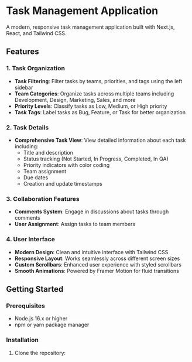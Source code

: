 # Task Management Application

A modern, responsive task management application built with Next.js, React, and Tailwind CSS.

## Features

### 1. Task Organization
- **Task Filtering**: Filter tasks by teams, priorities, and tags using the left sidebar
- **Team Categories**: Organize tasks across multiple teams including Development, Design, Marketing, Sales, and more
- **Priority Levels**: Classify tasks as Low, Medium, or High priority
- **Task Tags**: Label tasks as Bug, Feature, or Task for better organization

### 2. Task Details
- **Comprehensive Task View**: View detailed information about each task including:
  - Title and description
  - Status tracking (Not Started, In Progress, Completed, In QA)
  - Priority indicators with color coding
  - Team assignment
  - Due dates
  - Creation and update timestamps
  
### 3. Collaboration Features
- **Comments System**: Engage in discussions about tasks through comments
- **User Assignment**: Assign tasks to team members

### 4. User Interface
- **Modern Design**: Clean and intuitive interface with Tailwind CSS
- **Responsive Layout**: Works seamlessly across different screen sizes
- **Custom Scrollbars**: Enhanced user experience with styled scrollbars
- **Smooth Animations**: Powered by Framer Motion for fluid transitions

## Getting Started

### Prerequisites
- Node.js 16.x or higher
- npm or yarn package manager

### Installation

1. Clone the repository:
